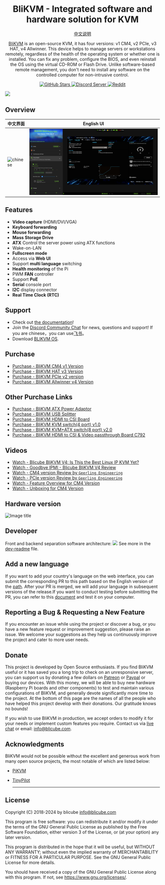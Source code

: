 <h1 align="center">BliKVM - Integrated software and hardware solution for KVM</h1>
<p align="center">
<a href="README_CN.md">中文说明</a>
</p>
<p align="center">
  <a href="https://www.blicube.com">BliKVM</a> is an open-source KVM, it has four versions: v1 CM4,  v2 PCIe, v3 HAT, v4 Allwinner. This device helps to manage servers or workstations remotely, regardless of the health of the operating system or whether one is installed. You can fix any problem, configure the BIOS, and even reinstall the OS using the virtual CD-ROM or Flash Drive. Unlike software-based remote management, you don't need to install any software on the controlled computer for non-intrusive control.
</p>

<p align="center">
  <a href="https://github.com/ThomasVon2021/blikvm/stargazers">
    <img alt="GitHub Stars" src="https://img.shields.io/github/stars/ThomasVon2021/blikvm?color=ffcb2f&label=%E2%AD%90%20on%20GitHub">
  </a>
  <a href="https://discord.gg/9Y374gUF6C">
    <img alt="Discord Server" src="https://img.shields.io/discord/943534043515977768?color=0&label=discord%20server&logo=discord">
  </a>
  <a href="https://www.reddit.com/r/blikvm">
    <img alt="Reddit" src="https://img.shields.io/badge/reddit-join-orange?logo=reddit">
  </a>
</p>

![](/images/hardware-connect.png)
## Overview

| __中文界面__ | __English UI__ |
|--------------------------------------------|-------------------------------------------|
| ![chinese](/images/web/web-chinese.png) | ![English UI](/images/web/web-english.png) |


## Features

- **Video capture** (HDMI/DVI/VGA)
- **Keyboard forwarding**
- **Mouse forwarding**
- **Mass Storage Drive**
- **ATX** Control the server power using ATX functions
- Wake-on-LAN
- **Fullscreen mode**
- Access via **Web UI**
- Support **multi language** switching
- **Health monitoring** of the Pi
- PWM **FAN** controller
- Support **PoE**
- **Serial** console port
- **I2C** display connector
- **Real Time Clock (RTC)**  

## Support

- Check out [the documentation](https://wiki.blicube.com/blikvm/)!
- Join the [Discord Community Chat](https://discord.gg/9Y374gUF6C) for news, questions and support! If you are chinese，you can use[飞书](https://applink.feishu.cn/client/chat/chatter/add_by_link?link_token=ebfgce4a-deb3-4275-a337-cce905ebe2fb)。
- Download [BLIKVM OS](https://wiki.blicube.com/blikvm/en/flashing_os/).

## Purchase
- [Purchase - BliKVM CM4 v1 Version](https://www.aliexpress.com/item/1005003262886521.html)
- [Purchase - BliKVM HAT v3  Version](https://www.aliexpress.com/item/1005004377930400.html)
- [Purchase - BliKVM PCIe v2 version](https://www.aliexpress.com/item/1005004572837650.html)
- [Purchase - BliKVM Allwinner v4 Version](https://www.aliexpress.com/item/3256805673100994.html)

## Other Purchase Links
- [Purchase - BliKVM ATX Power Adaptor](https://www.aliexpress.com/item/1005003761450893.html)
- [Purchase - BliKVM USB Splitter](https://www.aliexpress.com/item/1005003793429781.html)
- [Purchase - BliKVM HDMI to CSI Board](https://www.aliexpress.com/item/1005002861310912.html)
- [Purchase - BliKVM KVM switch(4 port) v1.0](https://www.aliexpress.com/item/1005005149590635.html)
- [Purchase - BliKVM KVM+ATX switch(8 port) v2.0](https://www.aliexpress.com/item/3256807838289113.html?gatewayAdapt=4itemAdapt)
- [Purchase - BliKVM HDMI to CSI & Video passthrough Board C792](https://aliexpress.com/item/1005009325895459.html)

## Videos
- [Watch - Blicube BliKVM V4: Is This the Best Linux IP KVM Yet?](https://www.youtube.com/watch?v=sbH9-fmWBS8)
- [Watch - Goodbye IPMI - Blicube BliKVM V4 Review](https://youtu.be/HG7g3Qrupcw?si=8yjyl7AWuaHtSx3i)
- [Watch - CM4 version Review by `Geerling Engineering`](https://www.youtube.com/watch?v=3OPd7svT3bE) 
- [Watch - PCIe version Review by `Geerling Engineering`](https://www.youtube.com/watch?v=cVWF3u-y-Zg) 
- [Watch - Feature Overview for CM4 Version](https://www.youtube.com/watch?v=aehOawHklGE)
- [Watch - Unboxing for CM4 Version](https://www.youtube.com/watch?v=d7I9l5yG5M8)

## Hardware version

![Image title](/images/version_all.png)

## Developer
Front and backend separation software architecture: 
![](/images/docs_image/arch.drawio.png)
See more in the [dev-readme](dev-readme.md) file.

## Add a new language
  If you want to add your country's language on the web interface, you can submit the corresponding PR to this path based on the English version of the [path](https://github.com/ThomasVon2021/blikvm-web-client/tree/master/src/utils/locales). After your PR is merged, we will add your language in subsequent versions of the release.If you want to conduct testing before submitting the PR, you can refer to this [document](https://github.com/ThomasVon2021/blikvm-web-client/blob/master/readme.md) and test it on your computer.

## Reporting a Bug & Requesting a New Feature
  If you encounter an issue while using the project or discover a bug, or you have a new feature request or improvement suggestion, please raise an issue. We welcome your suggestions as they help us continuously improve the project and cater to more user needs.

## Donate
This project is developed by Open Source enthusiasts. If you find BliKVM useful or it has saved you a long trip to check on an unresponsive server, you can support us by donating a few dollars on [Patreon](https://www.patreon.com/blikvm) or [Paypal](https://www.paypal.me/blikvm) or buying our devices. With this money, we will be able to buy new hardware (Raspberry Pi boards and other components) to test and maintain various configurations of BliKVM, and generally devote significantly more time to the project. At the bottom of this page are the names of all the people who have helped this project develop with their donations. Our gratitude knows no bounds!

If you wish to use BliKVM in production, we accept orders to modify it for your needs or implement custom features you require. Contact us via [live chat](https://discord.gg/9Y374gUF6C) or email: info@blicube.com.

## Acknowledgments

BliKVM would not be possible without the excellent and generous work from many open source projects, 
the most notable of which are listed below:  

- [PiKVM](https://github.com/pikvm/pikvm)
- [TinyPilot](https://github.com/tiny-pilot/tinypilot)

  -----
## License
Copyright (C) 2018-2024 by blicube info@blicube.com

This program is free software: you can redistribute it and/or modify
it under the terms of the GNU General Public License as published by
the Free Software Foundation, either version 3 of the License, or
(at your option) any later version.

This program is distributed in the hope that it will be useful,
but WITHOUT ANY WARRANTY; without even the implied warranty of
MERCHANTABILITY or FITNESS FOR A PARTICULAR PURPOSE.  See the
GNU General Public License for more details.

You should have received a copy of the GNU General Public License
along with this program.  If not, see https://www.gnu.org/licenses/.
